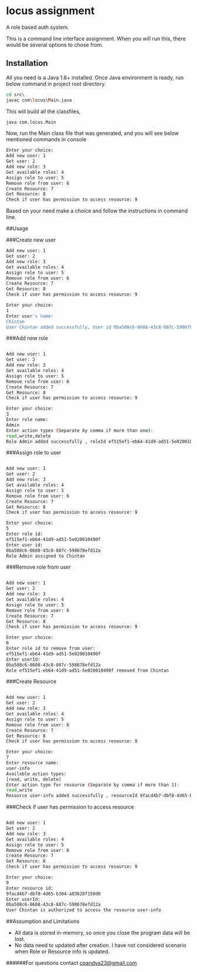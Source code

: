 # locus assignment
 A role based auth system. 
 
 This is a command line interface assignment. When you will run this, there would be several options to chose from.


## Installation

All you need is a Java 1.8+ installed. Once Java environment is ready, run below command in project root directory.

```bash
cd src\
javac com\locus\Main.java
```
This will build all the classfiles,


```bash
java com.locus.Main
```
 Now, run the Main class file that was generated, and you will see below mentioned commands in console
```bash
Enter your choice:
Add new user: 1
Get user: 2
Add new role: 3
Get available roles: 4
Assign role to user: 5
Remove role from user: 6
Create Resource: 7
Get Resource: 8
Check if user has permission to access resource: 9
```

Based on your need make a choice and follow the instructions in command line.

##Usage

###Create new user
```bash
Add new user: 1
Get user: 2
Add new role: 3
Get available roles: 4
Assign role to user: 5
Remove role from user: 6
Create Resource: 7
Get Resource: 8
Check if user has permission to access resource: 9

Enter your choice:
1
Enter user's name:
Chintan
User Chintan added successfully, User id 0ba508c6-8608-43c8-887c-598678efd12a

```

###Add new role
```bash

Add new user: 1
Get user: 2
Add new role: 3
Get available roles: 4
Assign role to user: 5
Remove role from user: 6
Create Resource: 7
Get Resource: 8
Check if user has permission to access resource: 9

Enter your choice:
3
Enter role name:
Admin
Enter action types (Separate by comma if more than one):
read,write,delete
Role Admin added successfully , roleId ef515ef1-eb64-41d9-ad51-5e020010490f


```

###Assign role to user
```bash

Add new user: 1
Get user: 2
Add new role: 3
Get available roles: 4
Assign role to user: 5
Remove role from user: 6
Create Resource: 7
Get Resource: 8
Check if user has permission to access resource: 9

Enter your choice:
5
Enter role id:
ef515ef1-eb64-41d9-ad51-5e020010490f
Enter user id:
0ba508c6-8608-43c8-887c-598678efd12a
Role Admin assigned to Chintan
```

###Remove role from user
```bash

Add new user: 1
Get user: 2
Add new role: 3
Get available roles: 4
Assign role to user: 5
Remove role from user: 6
Create Resource: 7
Get Resource: 8
Check if user has permission to access resource: 9

Enter your choice:
6
Enter role id to remove from user:
ef515ef1-eb64-41d9-ad51-5e020010490f
Enter userId:
0ba508c6-8608-43c8-887c-598678efd12a
Role ef515ef1-eb64-41d9-ad51-5e020010490f removed from Chintan

```

###Create Resource
```bash

Add new user: 1
Get user: 2
Add new role: 3
Get available roles: 4
Assign role to user: 5
Remove role from user: 6
Create Resource: 7
Get Resource: 8
Check if user has permission to access resource: 9

Enter your choice:
7
Enter resource name:
user-info
Available action types:
[read, write, delete]
Enter action type for resource (Separate by comma if more than 1):
read,write
Resource user-info added successfully , resourceId 9facd4b7-dbf8-4d65-b304-a03628f150d0

```
###Check if user has permission to access resource
```bash

Add new user: 1
Get user: 2
Add new role: 3
Get available roles: 4
Assign role to user: 5
Remove role from user: 6
Create Resource: 7
Get Resource: 8
Check if user has permission to access resource: 9

Enter your choice:
9
Enter resource id:
9facd4b7-dbf8-4d65-b304-a03628f150d0
Enter userId:
0ba508c6-8608-43c8-887c-598678efd12a
User Chintan is authorized to access the resource user-info

```

##Assumption and Limitations

- All data is stored in-memory, so once you close the program data will be lost.
- No data need to updated after creation. I have not considered scenario when Role or Resource info is updated.

######For questions contact cpandya23@gmail.com